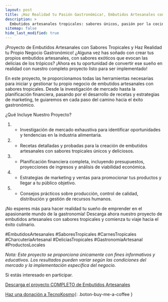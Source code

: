 ```yaml
---
layout: post
title: ¡Haz Realidad tu Pasión Gastronómica!, Embutidos Artesanales con Sabores Tropicales"
description: >
  Embutidos artesanales tropicales: sabores únicos, pasión por la cocina
sitemap: false
hide_last_modified: true
---
```


¡Proyecto de Embutidos Artesanales con Sabores Tropicales y Haz Realidad tu Propio Negocio Gastronómico!
¿Alguna vez has soñado con crear tus propios embutidos artesanales, con sabores exóticos que evocan las delicias de los trópicos? ¡Ahora es tu oportunidad de convertir ese sueño en realidad con nuestro completo proyecto listo para ser implementado!

En este proyecto, te proporcionamos todas las herramientas necesarias para iniciar y gestionar tu propio negocio de embutidos artesanales con sabores tropicales. Desde la investigación de mercado hasta la planificación financiera, pasando por el desarrollo de recetas y estrategias de marketing, te guiaremos en cada paso del camino hacia el éxito gastronómico.

¿Qué Incluye Nuestro Proyecto?

1. - Investigación de mercado exhaustiva para identificar oportunidades y tendencias en la industria alimentaria.
2. - Recetas detalladas y probadas para la creación de embutidos artesanales con sabores tropicales únicos y deliciosos.
3. - Planificación financiera completa, incluyendo presupuestos, proyecciones de ingresos y análisis de viabilidad económica.
4. - Estrategias de marketing y ventas para promocionar tus productos y llegar a tu público objetivo.
5. - Consejos prácticos sobre producción, control de calidad, distribución y gestión de recursos humanos.

¡No esperes más para hacer realidad tu sueño de emprender en el apasionante mundo de la gastronomía! Descarga ahora nuestro proyecto de embutidos artesanales con sabores tropicales y comienza tu viaje hacia el éxito culinario.

#EmbutidosArtesanales #SaboresTropicales #CarnesTropicales #CharcuteríaArtesanal #DeliciasTropicales #GastronomíaArtesanal #ProductosLocales

*Nota: Este proyecto se proporciona únicamente con fines informativos y educativos. Los resultados pueden variar según las condiciones del mercado y la implementación específica del negocio.*

Si estás interesado en participar.

[Descarga el proyecto COMPLETO de Embutidos Artesanales](https://www.dropbox.com/scl/fo/k4e4c6ny5rn0q32zy0tnu/h?rlkey=ol6krztf9e1o34g8ohjjzlbqg&dl=0)

[Haz una donación a TecnoKosmo](https://www.buymeacoffee.com/nain.taleb){: .boton-buy-me-a-coffee }

<object data="../embutidosArtesanalesSaboresLocales.pdf" width="100%" height="600" type='application/pdf'></object>